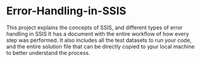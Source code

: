 # Error-Handling-in-SSIS
This project explains the concepts of SSIS, and different types of error handling in SSIS
It has a document with the entire workflow of how every step was performed.
It also includes all the test datasets to run your code, and the entire solution file that can be directly copied to ypur local machine to better understand the process.
